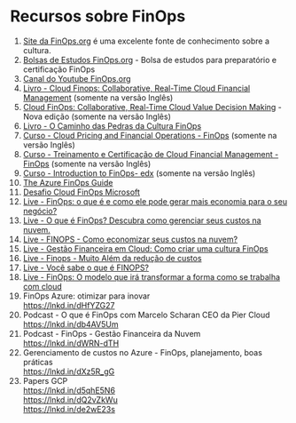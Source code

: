 <!DOCTYPE html>
<html>
<head>
</head>
<body>
	<h1>Recursos sobre FinOps</h1>
	<ol>
		<li><a href="https://lnkd.in/dNiyU8nE">Site da FinOps.org</a> é uma excelente fonte de conhecimento sobre a cultura.</li>
		<li><a href="https://lnkd.in/d-fjhZUS">Bolsas de Estudos FinOps.org</a> - Bolsa de estudos para preparatório e certificação FinOps</li>
		<li><a href="https://lnkd.in/dBVZJHFH">Canal do Youtube FinOps.org</a></li>
		<li><a href="https://lnkd.in/dZX4sF3s">Livro - Cloud Finops: Collaborative, Real-Time Cloud Financial Management</a> (somente na versão Inglês)</li>
		<li><a href="https://lnkd.in/dUT7sdjv">Cloud FinOps: Collaborative, Real-Time Cloud Value Decision Making</a> - Nova edição (somente na versão Inglês)</li>
		<li><a href="https://lnkd.in/ds26fqrd">Livro - O Caminho das Pedras da Cultura FinOps</a></li>
		<li><a href="https://lnkd.in/dHkp552q">Curso - Cloud Pricing and Financial Operations - FinOps</a> (somente na versão Inglês)</li>
		<li><a href="https://lnkd.in/dyiqWsgh">Curso - Treinamento e Certificação de Cloud Financial Management - FinOps</a> (somente na versão Inglês)</li>
		<li><a href="https://lnkd.in/dccZFRih">Curso - Introduction to FinOps- edx</a> (somente na versão Inglês)</li>
		<li><a href="https://lnkd.in/dp53SQsP">The Azure FinOps Guide</a></li>
		<li><a href="https://lnkd.in/dB-3NYZD">Desafio Cloud FinOps Microsoft</a></li>
		<li><a href="https://lnkd.in/dNss_Zud">Live - FinOps: o que é e como ele pode gerar mais economia para o seu negócio?</a></li>
		<li><a href="https://lnkd.in/dE3k3tqr">Live - O que é FinOps? Descubra como gerenciar seus custos na nuvem.</a></li>
		<li><a href="https://lnkd.in/dVXiM33t">Live - FINOPS - Como economizar seus custos na nuvem?</a></li>
		<li><a href="https://lnkd.in/d5wAr7TR">Live - Gestão Financeira em Cloud: Como criar uma cultura FinOps</a></li>
		<li><a href="https://lnkd.in/dbzUiknG">Live - Finops - Muito Além da redução de custos</a></li>
		<li><a href="https://lnkd.in/dqANP8kV">Live - Você sabe o que é FINOPS?</a></li>
		<li><a href="https://lnkd.in/dj-QDbPY">Live - FinOps: O modelo que irá transformar a forma como se trabalha com cloud</a></li> 
    <li>FinOps Azure: otimizar para inovar<br><a href="https://lnkd.in/dHfYZG27">https://lnkd.in/dHfYZG27</a></li>
  <li>Podcast - O que é FinOps com Marcelo Scharan CEO da Pier Cloud<br><a href="https://lnkd.in/db4AV5Um">https://lnkd.in/db4AV5Um</a></li>
  <li>Podcast - FinOps - Gestão Financeira da Nuvem<br><a href="https://lnkd.in/dWRN-dTH">https://lnkd.in/dWRN-dTH</a></li>
  <li>Gerenciamento de custos no Azure - FinOps, planejamento, boas práticas<br><a href="https://lnkd.in/dXz5R_gG">https://lnkd.in/dXz5R_gG</a></li>
  <li>Papers GCP<br><a href="https://lnkd.in/d5qhE5N6">https://lnkd.in/d5qhE5N6</a><br><a href="https://lnkd.in/dQ2vZkWu">https://lnkd.in/dQ2vZkWu</a><br><a href="https://lnkd.in/de2wE23s">https://lnkd.in/de2wE23s</a></li>
</ul>
